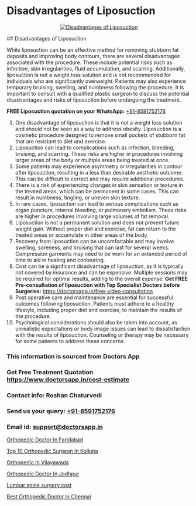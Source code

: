 # Disadvantages of Liposuction

<p align="center">
  <a href="null">
    <img src="null" alt="Disadvantages of Liposuction">
  </a>
</p>
## Disadvantages of Liposuction

While liposuction can be an effective method for removing stubborn fat deposits and improving body contours, there are several disadvantages associated with the procedure. These include potential risks such as infection, skin irregularities, fluid accumulation, and scarring. Additionally, liposuction is not a weight loss solution and is not recommended for individuals who are significantly overweight. Patients may also experience temporary bruising, swelling, and numbness following the procedure. It is important to consult with a qualified plastic surgeon to discuss the potential disadvantages and risks of liposuction before undergoing the treatment.

**FREE Liposuction quotation on your WhatsApp:**  [+91-8591752176](https://api.whatsapp.com/send?phone=8591752176)

1) One disadvantage of liposuction is that it is not a weight loss solution and should not be seen as a way to address obesity. Liposuction is a cosmetic procedure designed to remove small pockets of stubborn fat that are resistant to diet and exercise.
2) Liposuction can lead to complications such as infection, bleeding, bruising, and scarring. These risks are higher in procedures involving larger areas of the body or multiple areas being treated at once.
3) Some patients may experience asymmetry or irregularities in contour after liposuction, resulting in a less than desirable aesthetic outcome. This can be difficult to correct and may require additional procedures.
4) There is a risk of experiencing changes in skin sensation or texture in the treated areas, which can be permanent in some cases. This can result in numbness, tingling, or uneven skin texture.
5) In rare cases, liposuction can lead to serious complications such as organ puncture, internal bleeding, or pulmonary embolism. These risks are higher in procedures involving large volumes of fat removal.
6) Liposuction is not a permanent solution and does not prevent future weight gain. Without proper diet and exercise, fat can return to the treated areas or accumulate in other areas of the body.
7) Recovery from liposuction can be uncomfortable and may involve swelling, soreness, and bruising that can last for several weeks. Compression garments may need to be worn for an extended period of time to aid in healing and contouring.
8) Cost can be a significant disadvantage of liposuction, as it is typically not covered by insurance and can be expensive. Multiple sessions may be required for optimal results, adding to the overall expense.
**Get FREE Pre-consultation of liposuction with Top Specialist Doctors before Surgeries:** https://doctorsapp.in/free-video-consultation
9) Post operative care and maintenance are essential for successful outcomes following liposuction. Patients must adhere to a healthy lifestyle, including proper diet and exercise, to maintain the results of the procedure.
10) Psychological considerations should also be taken into account, as unrealistic expectations or body image issues can lead to dissatisfaction with the results of liposuction. Counseling or therapy may be necessary for some patients to address these concerns.

### This information is sourced from Doctors App 
### Get Free Treatment Quotation https://www.doctorsapp.in/cost-estimate
### Contact info: Roshan Chaturvedi 
### Send us your query: [+91-8591752176](https://api.whatsapp.com/send?phone=8591752176) 
### Email id: support@doctorsapp.in

[Orthopedic Doctor In Faridabad](https://www.linkedin.com/pulse/orthopedic-doctor-faridabad-doctorsapp-united-arab-emirates-x53te?trackingId=BTNne1KAnK2DG0fdX2PjKw%3D%3D&lipi=urn%3Ali%3Apage%3Ad_flagship3_company_admin%3BSXrbBuk4SwWZ8nIcZ2zSvw%3D%3D)

[Top 10 Orthopedic Surgeon In Kolkata](https://www.linkedin.com/pulse/top-10-orthopedic-surgeon-kolkata-acl-tear-treatment-qb3te?trackingId=D3lzl8h2%2BcxJoylUO1G8tg%3D%3D&lipi=urn%3Ali%3Apage%3Ad_flagship3_company_admin%3Bd0FHk2C5Rm6YwZOZiuWg9g%3D%3D)

[Orthopedic In Vijayawada](https://medium.com/@kushalrao10/orthopedic-in-vijayawada-bd93abe283f4)

[Orthopedic Doctor In Jodhpur](https://medium.com/@kushalrao10/orthopedic-doctor-in-jodhpur-98a7912bedca)

[Lumbar spine surgery cost](https://doctors-apps.github.io/doctorsapp/lumbar-spine-surgery-cost)

[Best Orthopedic Doctor In Chennai](https://doctors-apps.github.io/doctorsapp/best-orthopedic-doctor-in-chennai)

